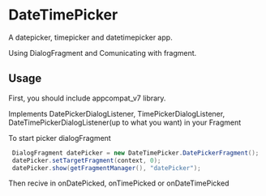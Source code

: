 DateTimePicker
==============

A datepicker, timepicker and datetimepicker app. 

Using DialogFragment and Comunicating with fragment.

Usage
------

First, you should include appcompat_v7 library.

Implements DatePickerDialogListener, TimePickerDialogListener, DateTimePickerDialogListener(up to what you want) in your Fragment

To start picker dialogFragment

```java
 DialogFragment datePicker = new DateTimePicker.DatePickerFragment();
 datePicker.setTargetFragment(context, 0);
 datePicker.show(getFragmentManager(), "datePicker");
```

Then recive in onDatePicked, onTimePicked or onDateTimePicked


